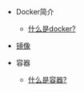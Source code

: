 - Docker简介
    - [什么是docker?](/docs/big-data&cloud/docker/1.md)

- [镜像](/docs/big-data&cloud/docker/2.md)

- 容器
    - [什么是容器?](/docs/big-data&cloud/docker/3.md)